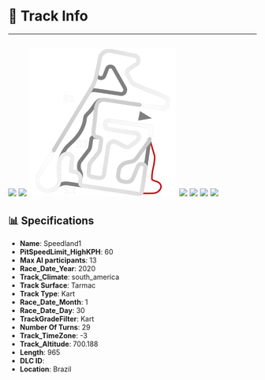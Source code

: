 # 🏁 Track Info

---
![](image_1.jpg)
![](image_2.jpg)
![](image_3.jpg)
![](image_4.jpg)
![](image_5.jpg)
![](image_6.jpg)
![](image_7.jpg)
---

## 📊 Specifications

- **Name**: Speedland1
- **PitSpeedLimit_HighKPH**: 60
- **Max AI participants**: 13
- **Race_Date_Year**: 2020
- **Track_Climate**: south_america
- **Track Surface**: Tarmac
- **Track Type**: Kart
- **Race_Date_Month**: 1
- **Race_Date_Day**: 30
- **TrackGradeFilter**: Kart
- **Number Of Turns**: 29
- **Track_TimeZone**: -3
- **Track_Altitude**: 700.188
- **Length**: 965
- **DLC ID**: 
- **Location**: Brazil
